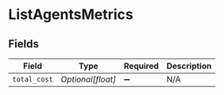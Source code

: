# ListAgentsMetrics


## Fields

| Field              | Type               | Required           | Description        |
| ------------------ | ------------------ | ------------------ | ------------------ |
| `total_cost`       | *Optional[float]*  | :heavy_minus_sign: | N/A                |